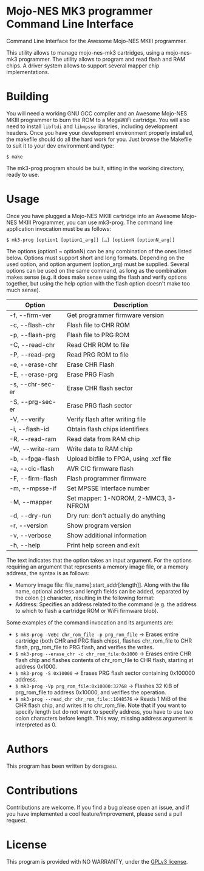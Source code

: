 # Mojo-NES MK3 programmer Command Line Interface
Command Line Interface for the Awesome Mojo-NES MKIII programmer.

This utility allows to manage mojo-nes-mk3 cartridges, using a mojo-nes-mk3 programmer. The utility allows to program and read flash and RAM chips. A driver system allows to support several mapper chip implementations.


# Building
You will need a working GNU GCC compiler and an Awesome Mojo-NES MKIII programmer to burn the ROM to a MegaWiFi cartridge. You will also need to install `libftdi` and `libmpsse` libraries, including development headers. Once you have your development environment properly installed, the makefile should do all the hard work for you. Just browse the Makefile to suit it to your dev environment and type:
```
$ make
```
The mk3-prog program should be built, sitting in the working directory, ready to use.

# Usage
Once you have plugged a Mojo-NES MKIII cartridge into an Awesome Mojo-NES MKIII Programmer, you can use mk3-prog. The command line application invocation must be as follows:
```
$ mk3-prog [option1 [option1_arg]] […] [optionN [optionN_arg]]
```
The options (option1 ~ optionN) can be any combination of the ones listed below. Options must support short and long formats. Depending on the used option, and option argument (option_arg) must be supplied. Several options can be used on the same command, as long as the combination makes sense (e.g. it does make sense using the flash and verify options together, but using the help option with the flash option doesn't make too much sense).

| Option | Description |
|---|---|
| -f, --firm-ver | Get programmer firmware version |
| -c, --flash-chr <arg> | Flash file to CHR ROM |
| -p, --flash-prg <arg> | Flash file to PRG ROM |
| -C, --read-chr <arg> | Read CHR ROM to file |
| -P, --read-prg <arg> | Read PRG ROM to file |
| -e, --erase-chr | Erase CHR Flash |
| -E, --erase-prg | Erase PRG Flash |
| -s, --chr-sec-er <arg> | Erase CHR flash sector |
| -S, --prg-sec-er <arg> | Erase PRG flash sector |
| -V, --verify | Verify flash after writing file |
| -i, --flash-id | Obtain flash chips identifiers |
| -R, --read-ram <arg> | Read data from RAM chip |
| -W, --write-ram <arg> | Write data to RAM chip |
| -b, --fpga-flash <arg> | Upload bitfile to FPGA, using .xcf file |
| -a, --cic-flash <arg> | AVR CIC firmware flash |
| -F, --firm-flash <arg> | Flash programmer firmware |
| -m, --mpsse-if <arg> | Set MPSSE interface number |
| -M, --mapper <arg> | Set mapper: 1-NOROM, 2-MMC3, 3-NFROM |
| -d, --dry-run | Dry run: don't actually do anything |
| -r, --version | Show program version |
| -v, --verbose | Show additional information |
| -h, --help | Print help screen and exit |

The <arg> text indicates that the option takes an input argument. For the options requiring an argument that represents a memory image file, or a memory address, the syntax is as follows:
* Memory image file: file_name[:start_addr[:length]]. Along with the file name, optional address and length fields can be added, separated by the colon (:) character, resulting in the following format:
* Address: Specifies an address related to the command (e.g. the address to which to flash a cartridge ROM or WiFi firmware blob).

Some examples of the command invocation and its arguments are:
* `$ mk3-prog -VeEc chr_rom_file -p prg_rom_file` → Erases entire cartridge (both CHR and PRG flash chips), flashes chr_rom_file to CHR flash, prg_rom_file to PRG flash, and verifies the writes.
* `$ mk3-prog --erase_chr -c chr_rom_file:0x1000` → Erases entire CHR flash chip and flashes contents of chr_rom_file to CHR flash, starting at address 0x1000.
* `$ mk3-prog -S 0x10000` → Erases PRG flash sector containing 0x100000 address.
* `$ mk3-prog -Vp prg_rom_file:0x10000:32768` → Flashes 32 KiB of prg_rom_file to address 0x10000, and verifies the operation.
* `$ mk3-prog --read_chr chr_rom_file::1048576` → Reads 1 MiB of the CHR flash chip, and writes it to chr_rom_file. Note that if you want to specify length but do not want to specify address, you have to use two colon characters before length. This way, missing address argument is interpreted as 0.

# Authors
This program has been written by doragasu.

# Contributions
Contributions are welcome. If you find a bug please open an issue, and if you have implemented a cool feature/improvement, please send a pull request.

# License
This program is provided with NO WARRANTY, under the [GPLv3 license](https://www.gnu.org/licenses/gpl-3.0.html).
